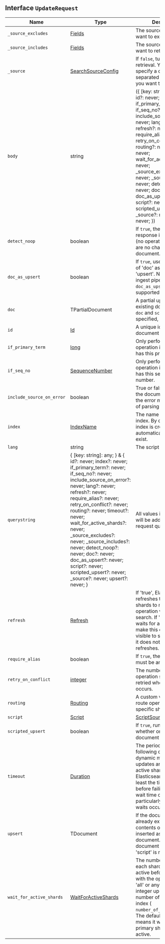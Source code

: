 ## Interface `UpdateRequest`

| Name | Type | Description |
| - | - | - |
| `_source_excludes` | [Fields](./Fields.md) | The source fields you want to exclude. |
| `_source_includes` | [Fields](./Fields.md) | The source fields you want to retrieve. |
| `_source` | [SearchSourceConfig](./SearchSourceConfig.md) | If `false`, turn off source retrieval. You can also specify a comma-separated list of the fields you want to retrieve. |
| `body` | string | ({ [key: string]: any; } & { id?: never; index?: never; if_primary_term?: never; if_seq_no?: never; include_source_on_error?: never; lang?: never; refresh?: never; require_alias?: never; retry_on_conflict?: never; routing?: never; timeout?: never; wait_for_active_shards?: never; _source_excludes?: never; _source_includes?: never; detect_noop?: never; doc?: never; doc_as_upsert?: never; script?: never; scripted_upsert?: never; _source?: never; upsert?: never; }) | All values in `body` will be added to the request body. |
| `detect_noop` | boolean | If `true`, the `result` in the response is set to `noop` (no operation) when there are no changes to the document. |
| `doc_as_upsert` | boolean | If `true`, use the contents of 'doc' as the value of 'upsert'. NOTE: Using ingest pipelines with `doc_as_upsert` is not supported. |
| `doc` | TPartialDocument | A partial update to an existing document. If both `doc` and `script` are specified, `doc` is ignored. |
| `id` | [Id](./Id.md) | A unique identifier for the document to be updated. |
| `if_primary_term` | [long](./long.md) | Only perform the operation if the document has this primary term. |
| `if_seq_no` | [SequenceNumber](./SequenceNumber.md) | Only perform the operation if the document has this sequence number. |
| `include_source_on_error` | boolean | True or false if to include the document source in the error message in case of parsing errors. |
| `index` | [IndexName](./IndexName.md) | The name of the target index. By default, the index is created automatically if it doesn't exist. |
| `lang` | string | The script language. |
| `querystring` | { [key: string]: any; } & { id?: never; index?: never; if_primary_term?: never; if_seq_no?: never; include_source_on_error?: never; lang?: never; refresh?: never; require_alias?: never; retry_on_conflict?: never; routing?: never; timeout?: never; wait_for_active_shards?: never; _source_excludes?: never; _source_includes?: never; detect_noop?: never; doc?: never; doc_as_upsert?: never; script?: never; scripted_upsert?: never; _source?: never; upsert?: never; } | All values in `querystring` will be added to the request querystring. |
| `refresh` | [Refresh](./Refresh.md) | If 'true', Elasticsearch refreshes the affected shards to make this operation visible to search. If 'wait_for', it waits for a refresh to make this operation visible to search. If 'false', it does nothing with refreshes. |
| `require_alias` | boolean | If `true`, the destination must be an index alias. |
| `retry_on_conflict` | [integer](./integer.md) | The number of times the operation should be retried when a conflict occurs. |
| `routing` | [Routing](./Routing.md) | A custom value used to route operations to a specific shard. |
| `script` | [Script](./Script.md) | [ScriptSource](./ScriptSource.md) | The script to run to update the document. |
| `scripted_upsert` | boolean | If `true`, run the script whether or not the document exists. |
| `timeout` | [Duration](./Duration.md) | The period to wait for the following operations: dynamic mapping updates and waiting for active shards. Elasticsearch waits for at least the timeout period before failing. The actual wait time could be longer, particularly when multiple waits occur. |
| `upsert` | TDocument | If the document does not already exist, the contents of 'upsert' are inserted as a new document. If the document exists, the 'script' is run. |
| `wait_for_active_shards` | [WaitForActiveShards](./WaitForActiveShards.md) | The number of copies of each shard that must be active before proceeding with the operation. Set to 'all' or any positive integer up to the total number of shards in the index ( `number_of_replicas`+1). The default value of `1` means it waits for each primary shard to be active. |
